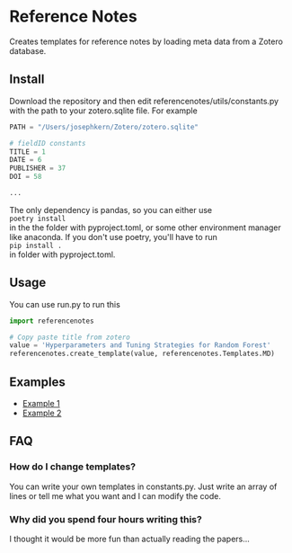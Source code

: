 # Reference Notes
Creates templates for reference notes by loading meta data from a Zotero
database.

## Install
Download the repository and then 
edit referencenotes/utils/constants.py with the path to your zotero.sqlite file.
For example
```Python
PATH = "/Users/josephkern/Zotero/zotero.sqlite"

# fieldID constants
TITLE = 1
DATE = 6
PUBLISHER = 37
DOI = 58

...
```

The only dependency is pandas, so you can either use  
`poetry install`  
in the the folder with pyproject.toml, or some other environment manager like
anaconda. If you don't use poetry, you'll have to run  
`pip install .`  
in folder with pyproject.toml.

## Usage
You can use run.py to run this

```Python
import referencenotes

# Copy paste title from zotero
value = 'Hyperparameters and Tuning Strategies for Random Forest'
referencenotes.create_template(value, referencenotes.Templates.MD)

```

## Examples  
- [Example 1](references/SolNet/XuOnSplittingTraining.md)
- [Example 2](references/SolNet/ProbstHyperparametersandTuning.md)

## FAQ
### How do I change templates?
You can write your own templates in constants.py. Just write an array of lines
or tell me what you want and I can modify the code.

### Why did you spend four hours writing this?
I thought it would be more fun than actually reading the papers...
